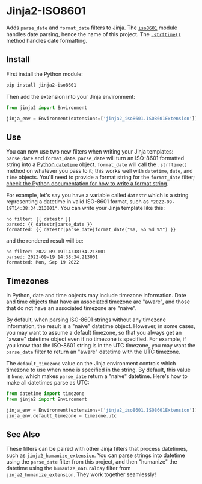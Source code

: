 # Jinja2-ISO8601

Adds `parse_date` and `format_date` filters to Jinja.
The [`iso8601`](https://github.com/micktwomey/pyiso8601) module handles date parsing,
hence the name of this project. The
[`.strftime()`](https://docs.python.org/3/library/datetime.html#strftime-and-strptime-behavior)
method handles date formatting.

## Install

First install the Python module:

```bash
pip install jinja2-iso8601
```

Then add the extension into your Jinja environment:

```python
from jinja2 import Environment

jinja_env = Environment(extensions=['jinja2_iso8601.ISO8601Extension'])
```

## Use

You can now use two new filters when writing your Jinja templates:
`parse_date` and `format_date`.
`parse_date` will turn an ISO-8601 formatted string into a
[Python `datetime`](https://docs.python.org/3/library/datetime.html#datetime-objects) object.
`format_date` will call the `.strftime()` method on whatever you pass to it;
this works well with `datetime`, `date`, and `time` objects. You'll need to
provide a format string for the `format_date` filter;
[check the Python documentation for how to write a format string](https://docs.python.org/3/library/datetime.html#strftime-and-strptime-format-codes).

For example, let's say you have a variable called `datestr` which is
a string representing a datetime in valid ISO-8601 format, such as
`"2022-09-19T14:38:34.213001"`. You can write your Jinja template like this:

```jinja
no filter: {{ datestr }}
parsed: {{ datestr|parse_date }}
formatted: {{ datestr|parse_date|format_date("%a, %b %d %Y") }}
```

and the rendered result will be:

```
no filter: 2022-09-19T14:38:34.213001
parsed: 2022-09-19 14:38:34.213001
formatted: Mon, Sep 19 2022
```

## Timezones

In Python, date and time objects may include timezone information.
Date and time objects that have an associated timezone are "aware", and
those that do not have an associated timezone are "naive".

By default, when parsing ISO-8601 strings without any timezone information,
the result is a "naive" datetime object. However, in some cases, you may
want to assume a default timezone, so that you always get an "aware"
datetime object even if no timezone is specified. For example, if you know
that the ISO-8601 string is in the UTC timezone, you may want the
`parse_date` filter to return an "aware" datetime with the UTC timezone.

The `default_timezone` value on the Jinja environment controls which
timezone to use when none is specified in the string. By default, this
value is `None`, which makes `parse_date` return a "naive" datetime.
Here's how to make all datetimes parse as UTC:

```python
from datetime import timezone
from jinja2 import Environment

jinja_env = Environment(extensions=['jinja2_iso8601.ISO8601Extension'])
jinja_env.default_timezone = timezone.utc
```

## See Also

These filters can be paired with other Jinja filters that process datetimes,
such as [`jinja2_humanize_extension`](https://github.com/metwork-framework/jinja2_humanize_extension).
You can parse strings into datetime using the `parse_date` filter from this
project, and then "humanize" the datetime using the `humanize_naturalday` filter
from `jinja2_humanize_extension`. They work together seamlessly!
